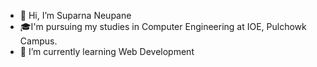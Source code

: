 - 👋 Hi, I’m Suparna Neupane
- 🎓I'm pursuing my studies in Computer Engineering at IOE, Pulchowk Campus.
- 🌱 I’m currently learning Web Development


<!---
sup-neupane/sup-neupane is a ✨ special ✨ repository because its `README.md` (this file) appears on your GitHub profile.
You can click the Preview link to take a look at your changes.
--->
